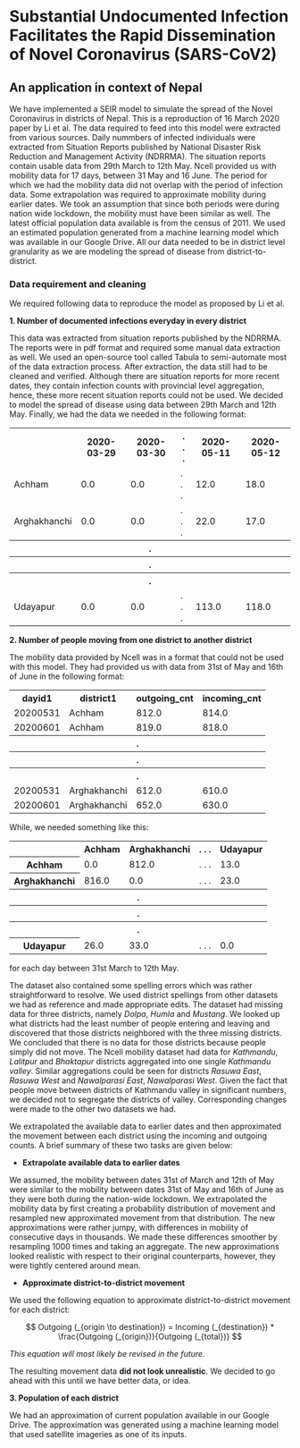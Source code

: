 # Substantial Undocumented Infection Facilitates the Rapid Dissemination of Novel Coronavirus (SARS-CoV2)
## An application in context of Nepal  
  
We have implemented a SEIR model to simulate the spread of the Novel Coronavirus in districts of Nepal. This is a reproduction of 16 March 2020 paper by Li et al. The data required to feed into this model were extracted from various sources. Daily nummbers of infected individuals were extracted from Situation Reports published by National Disaster Risk Reduction and Management Activity (NDRRMA). The situation reports contain usable data from 29th March to 12th May. Ncell provided us with mobility data for 17 days, between 31 May and 16 June. The period for which we had the mobility data did not overlap with the period of infection data. Some extrapolation was required to approximate mobility during earlier dates. We took an assumption that since both periods were during nation wide lockdown, the mobility must have been similar as well. The latest official population data available is from the census of 2011. We used an estimated population generated from a machine learning model which was available in our Google Drive. All our data needed to be in district level granularity as we are modeling the spread of disease from district-to-district.

### Data requirement and cleaning

We required following data to reproduce the model as proposed by Li et al.

**1. Number of documented infections everyday in every district**
<p>This data was extracted from situation reports published by the NDRRMA. The reports were in pdf format and required some manual data extraction as well. We used an open-source tool called Tabula to semi-automate most of the data extraction process. After extraction, the data still had to be cleaned and verified. Although there are situation reports for more recent dates, they contain infection counts with provincial level aggregation, hence, these more recent situation reports could not be used. We decided to model the spread of disease using data between 29th March and 12th May. Finally, we had the data we needed in the following format:</p>
<table><tr>
    <th></th><th>2020-03-29</th><th>2020-03-30</th><th> . . .  </th><th>2020-05-11</th><th>2020-05-12</th>
    </tr><tr>
    <td>Achham</td><td>0.0</td><td>0.0</td><td> . . . </td><td>12.0</td><td>18.0</td></tr><tr>
    <td>Arghakhanchi</td><td>0.0</td><td>0.0</td><td> . . . </td><td>22.0</td><td>17.0</td></tr>
    <tr><th colspan=6 align=center> . </th></tr><tr><th colspan=6 align=center> . </th></tr><tr><th colspan=6 align=center> . </th></tr>
    <td>Udayapur</td><td>0.0</td><td>0.0</td><td> . . . </td><td>113.0</td><td>118.0</td></tr><tr>
</table>

**2. Number of people moving from one district to another district**
<p>
The mobility data provided by Ncell was in a format that could not be used with this model. They had provided us with data from 31st of May and 16th of June in the following format:
<table>
    <tr>
        <th>dayid1</th>
        <th>district1</th>
        <th>outgoing_cnt</th>
        <th>incoming_cnt</th>
    </tr>
    <tr>
        <td>20200531</td>
        <td>Achham</td>
        <td>812.0</td>
        <td>814.0</td>
    </tr>
    <tr>
        <td>20200601</td>
        <td>Achham</td>
        <td>819.0</td>
        <td>818.0</td>
    </tr>
    <tr><th colspan=6 align=center> . </th></tr><tr><th colspan=6 align=center> . </th></tr><tr><th colspan=6 align=center> . </th></tr>
    <tr>
        <td>20200531</td>
        <td>Arghakhanchi</td>
        <td>612.0</td>
        <td>610.0</td>
    </tr>
    <tr>
        <td>20200601</td>
        <td>Arghakhanchi</td>
        <td>652.0</td>
        <td>630.0</td>
    </tr>
</table>   

While, we needed something like this:
<table>
    <tr>
        <th></th>
        <th>Achham</th>
        <th>Arghakhanchi</th>
        <th> . . . </th>
        <th>Udayapur</th>
    </tr>
    <tr>
        <th>Achham</th>
        <td>0.0</td>
        <td>812.0</td>
        <td> . . . </td>
        <td>13.0</td>
    </tr>
    <tr>
        <th>Arghakhanchi</th>
        <td>816.0</td>
        <td>0.0</td>
        <td> . . . </td>
        <td>23.0</td>
    </tr>
        <tr><th colspan=6 align=center> . </th></tr><tr><th colspan=6 align=center> . </th></tr><tr><th colspan=6 align=center> . </th></tr>
    <tr>
        <th>Udayapur</th>
        <td>26.0</td>
        <td>33.0</td>
        <td> . . . </td>
        <td>0.0</td>
    </tr>
</table>

for each day between 31st March to 12th May.  

The dataset also contained some spelling errors which was rather straightforward to resolve. We used district spellings from other datasets we had as reference and made appropriate edits. The dataset had missing data for three districts, namely *Dolpa*, *Humla* and *Mustang*. We looked up what districts had the least number of people entering and leaving and discovered that those districts neighbored with the three missing districts. We concluded that there is no data for those districts because people simply did not move. The Ncell mobility dataset had data for *Kathmandu*, *Lalitpur* and *Bhaktapur* districts aggregated into one single *Kathmandu valley*. Similar aggregations could be seen for districts *Rasuwa East*, *Rasuwa West* and *Nawalparasi East*, *Nawalparasi West*. Given the fact that people move between districts of Kathmandu valley in significant numbers, we decided not to segregate the districts of valley. Corresponding changes were made to the other two datasets we had.  

We extrapolated the available data to earlier dates and then approximated the movement between each district using the incoming and outgoing counts. A brief summary of these two tasks are given below:
</p>

- **Extrapolate available data to earlier dates**
<p>
    We assumed, the mobility between dates 31st of March and 12th of May were similar to the mobility between dates 31st of May and 16th of June as they were both during the nation-wide lockdown. We extrapolated the mobility data by first creating a probability distribution of movement and resampled new approximated movement from that distribution. The new approximations were rather jumpy, with differences in mobility of consecutive days in thousands. We made these differences smoother by resampling 1000 times and taking an aggregate. The new approximations looked realistic with respect to their original counterparts, however, they were tightly centered around mean.
</p>

- **Approximate district-to-district movement**
<p>
    We used the following equation to approximate district-to-district movement for each district:
    
$$
Outgoing (_{origin \to destination}) = Incoming (_{destination}) * \frac{Outgoing (_{origin})}{Outgoing (_{total})}
$$
    
*This equation will most likely be revised in the future.*  
    
The resulting movement data **did not look unrealistic**. We decided to go ahead with this until we have better data, or idea.

</p>


**3. Population of each district**
<p>
    We had an approximation of current population available in our Google Drive. The approximation was generated using a machine learning model that used satellite imageries as one of its inputs.
</p>